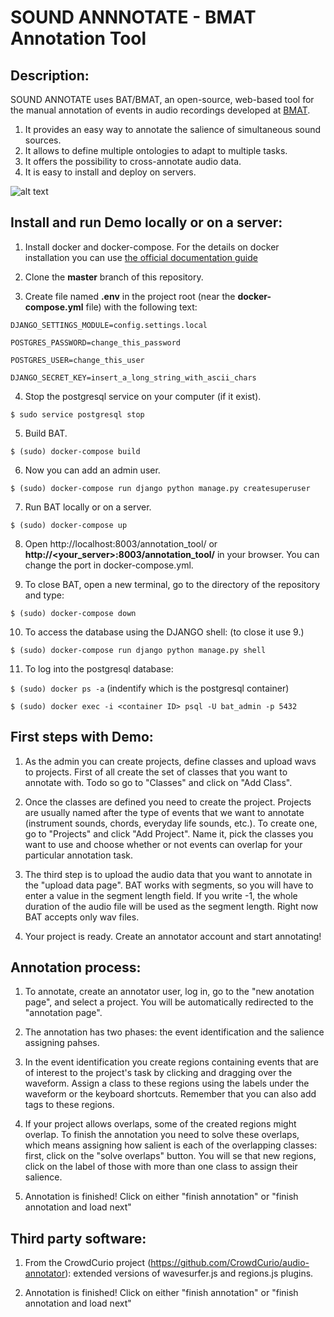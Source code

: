 SOUND ANNNOTATE - BMAT Annotation Tool
==========

Description:
--------------

SOUND ANNOTATE uses BAT/BMAT, an open-source, web-based tool for the manual annotation of events in audio recordings developed at [BMAT](http://www.bmat.com).

1. It provides an easy way to annotate the salience of simultaneous sound sources.
2. It allows to define multiple ontologies to adapt to multiple tasks.
3. It offers the possibility to cross-annotate audio data. 
4. It is easy to install and deploy on servers.

![alt text](https://github.com/BlaiMelendezCatalan/BAT/blob/master/other/gif.gif "Annotation process")

Install and run Demo locally or on a server:
--------------

1. Install docker and docker-compose. For the details on docker installation you can use [the official documentation guide](https://docs.docker.com/engine/installation/linux/ubuntulinux/)


2. Clone the **master** branch of this repository.


3. Create file named **.env** in the project root (near the **docker-compose.yml** file) with the following text:

`DJANGO_SETTINGS_MODULE=config.settings.local`

`POSTGRES_PASSWORD=change_this_password`

`POSTGRES_USER=change_this_user`

`DJANGO_SECRET_KEY=insert_a_long_string_with_ascii_chars`

4. Stop the postgresql service on your computer (if it exist).

`$ sudo service postgresql stop`

5. Build BAT.

`$ (sudo) docker-compose build`
    
6. Now you can add an admin user.

`$ (sudo) docker-compose run django python manage.py createsuperuser`

7. Run BAT locally or on a server.

`$ (sudo) docker-compose up`

8. Open http://localhost:8003/annotation_tool/ or **http://<your_server>:8003/annotation_tool/** in your browser. You can change the port in docker-compose.yml.

9. To close BAT, open a new terminal, go to the directory of the repository and type:

`$ (sudo) docker-compose down`

10. To access the database using the DJANGO shell: (to close it use 9.)

`$ (sudo) docker-compose run django python manage.py shell`

11. To log into the postgresql database:

`$ (sudo) docker ps -a` (indentify which is the postgresql container)

`$ (sudo) docker exec -i <container ID> psql -U bat_admin -p 5432`

First steps with Demo:
--------------

1. As the admin you can create projects, define classes and upload wavs to projects. First of all create the set of classes that you want to annotate with. Todo so go to "Classes" and click on "Add Class".

2. Once the classes are defined you need to create the project. Projects are usually named after the type of events that we want to annotate (instrument sounds, chords, everyday life sounds, etc.). To create one, go to "Projects" and click "Add Project". Name it, pick the classes you want to use and choose whether or not events can overlap for your particular annotation task.

3. The third step is to upload the audio data that you want to annotate in the "upload data page". BAT works with segments, so you will have to enter a value in the segment length field. If you write -1, the whole duration of the audio file will be used as the segment length. Right now BAT accepts only wav files. 

4. Your project is ready. Create an annotator account and start annotating!

Annotation process:
--------------

1. To annotate, create an annotator user, log in, go to the "new anotation page", and select a project. You will be automatically redirected to the "annotation page".

2. The annotation has two phases: the event identification and the salience assigning pahses.

3. In the event identification you create regions containing events that are of interest to the project's task by clicking and dragging over the waveform. Assign a class to these regions using the labels under the waveform or the keyboard shortcuts. Remember that you can also add tags to these regions.

4. If your project allows overlaps, some of the created regions might overlap. To finish the annotation you need to solve these overlaps, which means assigning how salient is each of the overlapping classes: first, click on the "solve overlaps" button. You will se that new regions, click on the label of those with more than one class to assign their salience.

5. Annotation is finished! Click on either "finish annotation" or "finish annotation and load next"

Third party software:
--------------

1. From the CrowdCurio project (https://github.com/CrowdCurio/audio-annotator): extended versions of wavesurfer.js and regions.js plugins.

5. Annotation is finished! Click on either "finish annotation" or "finish annotation and load next"
